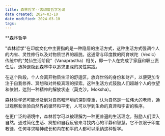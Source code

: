 ```yaml
---
title: 森林哲学--古印度哲学名词
date created: 2024-03-10
date modified: 2024-03-10
tags:
---
```

**森林哲学

"森林哲学"在印度文化中主要指的是一种隐居的生活方式，这种生活方式强调个人的内省、灵性修行以及对物质世界的超脱。这通常与印度教的阿育吠陀（Vedic）传统中的“梵仙生活阶段”（Vanaprastha）相关，即一个人在完成了家庭和职业责任后，选择退隐到森林中以追求更深的灵性实践。

在这个阶段，个人会离开物质生活的舒适区，放弃世俗的身份和财产，以便更加专注于自我修养、冥想和对终极真理的探索。这种生活方式鼓励人们超越个人的欲望和依附，达到一种精神的解放状态（莫克沙，Moksha）。

森林哲学还可能涉及到对自然和环境的深刻尊重，认为自然是一位伟大的老师，通过观察和体验自然界的循环和平衡，人可以学到生命的真谛和宇宙的秩序。

在更广泛的语境中，森林哲学可以被理解为一种更普遍的生活理念，鼓励人们深入自然，通过简化生活、冥想和自我反省来寻找内心的平静和智慧。它不仅限于印度教徒，任何寻求精神成长和内在和平的人都可以采纳这种哲学。